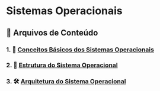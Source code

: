 # Sistemas Operacionais

## 📁 Arquivos de Conteúdo
### 1. 📌 [Conceitos Básicos dos Sistemas Operacionais](arquivos/conceitos_basicos.md)
### 2. 🧠 [Estrutura do Sistema Operacional](arquivos/estrutura_SO.md)
### 3. 🛠️ [Arquitetura do Sistema Operacional](arquivos/arquitetura_SO.md)